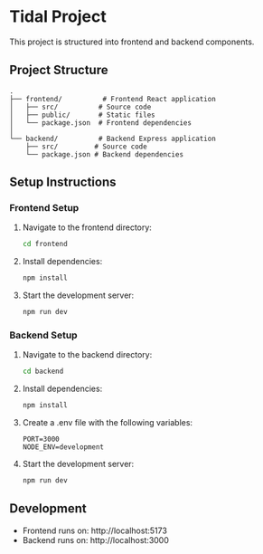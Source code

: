 # Tidal Project

This project is structured into frontend and backend components.

## Project Structure

```
.
├── frontend/          # Frontend React application
│   ├── src/          # Source code
│   ├── public/       # Static files
│   └── package.json  # Frontend dependencies
│
└── backend/          # Backend Express application
    ├── src/         # Source code
    └── package.json # Backend dependencies
```

## Setup Instructions

### Frontend Setup
1. Navigate to the frontend directory:
   ```bash
   cd frontend
   ```
2. Install dependencies:
   ```bash
   npm install
   ```
3. Start the development server:
   ```bash
   npm run dev
   ```

### Backend Setup
1. Navigate to the backend directory:
   ```bash
   cd backend
   ```
2. Install dependencies:
   ```bash
   npm install
   ```
3. Create a .env file with the following variables:
   ```
   PORT=3000
   NODE_ENV=development
   ```
4. Start the development server:
   ```bash
   npm run dev
   ```

## Development

- Frontend runs on: http://localhost:5173
- Backend runs on: http://localhost:3000
